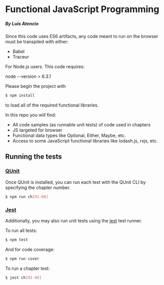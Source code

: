# Functional JavaScript Programming
##### By Luis Atencio

Since this code uses ES6 artifacts, any code meant to run on the browser must be transpiled with either:

* Babel
* Traceur

For Node.js users. This code requires:

node --version > 6.3.1

Please begin the project with

```bash
$ npm install
```

to load all of the required functional libraries.

In this repo you will find:

* All code samples (as runnable unit tests) of code used in chapters
* JS targeted for browser
* Functional data types like Optional, Either, Maybe, etc.
* Access to some JavaScript functional libraries like lodash.js, rxjs, etc.

## Running the tests

### [QUnit](https://api.qunitjs.com/)
Once QUnit is installed, you can run each test with the QUnit CLI by specifying the chapter number.

```bash
$ npm run ch[01-08]
```
### [Jest](https://facebook.github.io/jest/)
Additionally, you may also run unit tests using the [jest](https://facebook.github.io/jest/) test runner.

To run all tests:

```bash
$ npm test
```

And for code coverage:

```bash
$ npm run cover
```

To run a chapter test:

```bash
$ jest ch[01-08]
```